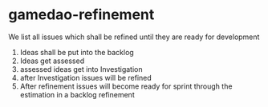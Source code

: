 # gamedao-refinement

We list all issues which shall be refined until they are ready for development

1. Ideas shall be put into the backlog
2. Ideas get assessed 
3. assessed ideas get into Investigation
4. after Investigation issues will be refined
5. After refinement issues will become ready for sprint through the estimation in a backlog refinement
